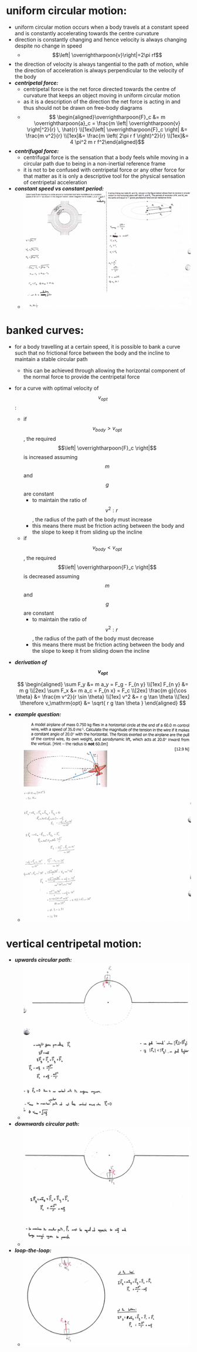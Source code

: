 # **uniform circular motion:**
- uniform circular motion occurs when a body travels at a constant speed and is constantly accelerating towards the centre curvature
- direction is constantly changing and hence velocity is always changing despite no change in speed
  - $$\left| \overrightharpoon{v}\right|=2\pi rf$$
- the direction of velocity is always tangential to the path of motion, while the direction of acceleration is always perpendicular to the velocity of the body
- ***centripetal force:***
  - centripetal force is the net force directed towards the centre of curvature that keeps an object moving in uniform circular motion
  - as it is a description of the direction the net force is acting in and thus should not be drawn on free-body diagrams
  - $$
\begin{aligned}\overrightharpoon{F}_c &= m \overrightharpoon{a}_c = \frac{m \left| \overrightharpoon{v} \right|^2}{r} \, \hat{r} \\[1ex]\left| \overrightharpoon{F}_c \right| &= \frac{m v^2}{r} \\[1ex]&= \frac{m \left( 2\pi r f \right)^2}{r} \\[1ex]&= 4 \pi^2 m r f^2\end{aligned}$$
- ***centrifugal force:***
  - centrifugal force is the sensation that a body feels while moving in a circular path due to being in a non-inertial reference frame
  - it is not to be confused with centripetal force or any other force for that matter as it is only a descriptive tool for the physical sensation of centripetal acceleration
- ***constant speed vs constant period:***
  - ![](./images/image_1.846ae21b.png)

# **banked curves:**
- for a body travelling at a certain speed, it is possible to bank a curve such that no frictional force between the body and the incline to maintain a stable circular path
  - this can be achieved through allowing the horizontal component of the normal force to provide the centripetal force
- for a curve with optimal velocity of $${v}_{opt}$$:
  - if $${v}_{body}>{v}_{opt}$$, the required $$\left| \overrightharpoon{F}_c \right|$$ is increased assuming $$m$$ and $$g$$ are constant
    - to maintain the ratio of $${v}^{2}:r$$, the radius of the path of the body must increase
    - this means there must be friction acting between the body and the slope to keep it from sliding up the incline
  - if $${v}_{body}<{v}_{opt}$$, the required $$\left| \overrightharpoon{F}_c \right|$$ is decreased assuming $$m$$ and $$g$$ are constant
    - to maintain the ratio of $${v}^{2}:r$$, the radius of the path of the body must decrease
    - this means there must be friction acting between the body and the slope to keep it from sliding down the incline
- ***derivation of $$\bm{v_{opt}}$$***

  $$
  \begin{aligned}
  \sum F_y &= m a_y = F_g - F_{n y} \\[1ex]
  F_{n y} &= m g \\[2ex]
  \sum F_x &= m a_c = F_{n x} = F_c \\[2ex]
  \frac{m g}{\cos \theta} &= \frac{m v^2}{r \sin \theta} \\[1ex]
  v^2 &= r g \tan \theta \\[1ex]
  \therefore v_\mathrm{opt} &= \sqrt{ r g \tan \theta }
  \end{aligned}
  $$

- ***example question:***
  - ![](./images/image_2.518856ba.png)

# **vertical centripetal motion:**
- ***upwards circular path:***
  - ![](./images/image_3.d4adc590.png)
- ***downwards circular path:***
  - ![](./images/image_4.db8ba1ad.png)
- ***loop-the-loop:***
  - ![](./images/image_5.3e9dcf7b.png)

